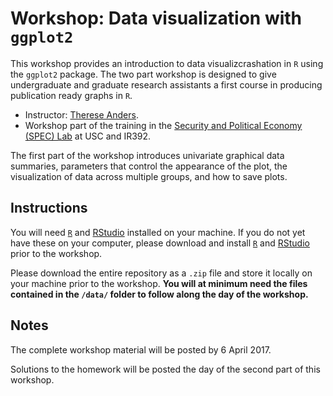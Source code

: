 # Workshop: Data visualization with `ggplot2`

This workshop provides an introduction to data visualizcrashation in `R` using the `ggplot2` package. The two part workshop is designed to give undergraduate and graduate research assistants a first course in producing publication ready graphs in `R`.

* Instructor: [Therese Anders](http://dornsife.usc.edu/anders).
* Workshop part of the training in the [Security and Political Economy (SPEC) Lab](https://dornsife.usc.edu/spec) at USC and IR392.

The first part of the workshop introduces univariate graphical data summaries, parameters that control the appearance of the plot, the visualization of data across multiple groups, and how to save plots.

## Instructions
You will need [`R`](https://www.r-project.org) and [RStudio](https://www.rstudio.com/products/rstudio/download/) installed on your machine. If you do not yet have these on your computer, please download and install [`R`](https://www.r-project.org) and [RStudio](https://www.rstudio.com/products/rstudio/download/) prior to the workshop.

Please download the entire repository as a `.zip` file and store it locally on your machine prior to the workshop. **You will at minimum need the files contained in the `/data/` folder to follow along the day of the workshop.** 

## Notes
The complete workshop material will be posted by 6 April 2017.

Solutions to the homework will be posted the day of the second part of this workshop.
